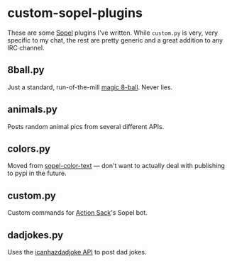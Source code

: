 # custom-sopel-plugins

These are some [Sopel](https://github.com/sopel-irc/sopel) plugins I've written. While `custom.py` is very, very specific to my chat, the rest are pretty generic and a great addition to any IRC channel.

## 8ball.py
Just a standard, run-of-the-mill [magic 8-ball](https://en.wikipedia.org/wiki/Magic_8-Ball). Never lies.

## animals.py
Posts random animal pics from several different APIs.

## colors.py
Moved from [sopel-color-text](https://github.com/xnaas/sopel-color-text) — don't want to actually deal with publishing to pypi in the future.

## custom.py
Custom commands for [Action Sack](https://actionsack.com)'s Sopel bot.

## dadjokes.py
Uses the [icanhazdadjoke API](https://icanhazdadjoke.com/api) to post dad jokes.
